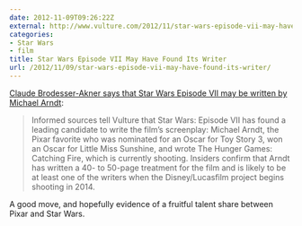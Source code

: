```yaml
---
date: 2012-11-09T09:26:22Z
external: http://www.vulture.com/2012/11/star-wars-episode-vii-may-have-found-its-writer.html
categories:
- Star Wars
- film
title: Star Wars Episode VII May Have Found Its Writer
url: /2012/11/09/star-wars-episode-vii-may-have-found-its-writer/
---
```


[Claude Brodesser-Akner says that Star Wars Episode VII may be written by Michael Arndt](http://www.vulture.com/2012/11/star-wars-episode-vii-may-have-found-its-writer.html):

> Informed sources tell Vulture that Star Wars: Episode VII has found a leading candidate to write the film’s screenplay: Michael Arndt, the Pixar favorite who was nominated for an Oscar for Toy Story 3, won an Oscar for Little Miss Sunshine, and wrote The Hunger Games: Catching Fire, which is currently shooting. Insiders confirm that Arndt has written a 40- to 50-page treatment for the film and is likely to be at least one of the writers when the Disney/Lucasfilm project begins shooting in 2014.

A good move, and hopefully evidence of a fruitful talent share between Pixar and Star Wars.
